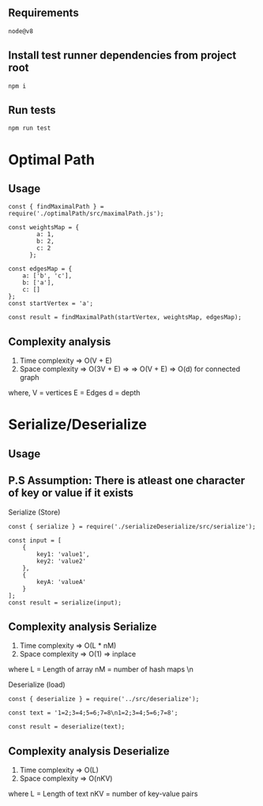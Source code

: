 ## Requirements

```
node@v8
```

##  Install test runner dependencies from project root
```
npm i
```

## Run tests
```
npm run test
```

# Optimal Path

## Usage
```
const { findMaximalPath } = require('./optimalPath/src/maximalPath.js');

const weightsMap = {
        a: 1,
        b: 2,
        c: 2
      };
 
const edgesMap = {
    a: ['b', 'c'],
    b: ['a'],
    c: []
};
const startVertex = 'a';

const result = findMaximalPath(startVertex, weightsMap, edgesMap);

```

## Complexity analysis

1. Time complexity => O(V + E)
2. Space complexity => O(3V + E) => => O(V + E) => O(d) for connected graph

where,
     V = vertices
     E = Edges
     d = depth

# Serialize/Deserialize

## Usage

## P.S Assumption: There is atleast one character of key or value if it exists

Serialize (Store)
```
const { serialize } = require('./serializeDeserialize/src/serialize');

const input = [
    {
        key1: 'value1',
        key2: 'value2'
    },
    {
        keyA: 'valueA'
    }
];
const result = serialize(input);

```
## Complexity analysis Serialize

1. Time complexity => O(L * nM)
2. Space complexity => O(1) => inplace

where L = Length of array
      nM = number of hash maps \n
      

Deserialize (load) 
```
const { deserialize } = require('../src/deserialize');

const text = '1=2;3=4;5=6;7=8\n1=2;3=4;5=6;7=8';
      
const result = deserialize(text);

```

## Complexity analysis Deserialize

1. Time complexity => O(L)
2. Space complexity => O(nKV)

where L = Length of text 
      nKV = number of key-value pairs